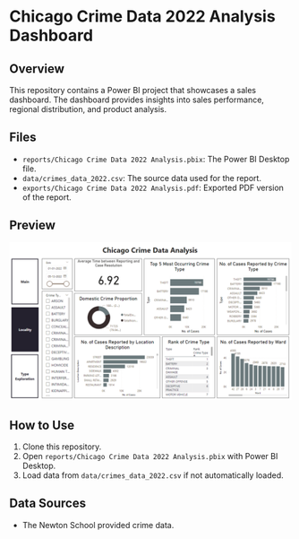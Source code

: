 # Chicago Crime Data 2022 Analysis Dashboard

## Overview
This repository contains a Power BI project that showcases a sales dashboard. The dashboard provides insights into sales performance, regional distribution, and product analysis.

## Files
- `reports/Chicago Crime Data 2022 Analysis.pbix`: The Power BI Desktop file.
- `data/crimes_data_2022.csv`: The source data used for the report.
- `exports/Chicago Crime Data 2022 Analysis.pdf`: Exported PDF version of the report.

## Preview
![Chicago Crime Data 2022 Analysis Dashboard Screenshot](exports/Chicago_Crime_Data_2022_Analysis.png)

## How to Use
1. Clone this repository.
2. Open `reports/Chicago Crime Data 2022 Analysis.pbix` with Power BI Desktop.
3. Load data from `data/crimes_data_2022.csv` if not automatically loaded.

## Data Sources
- The Newton School provided crime data.
